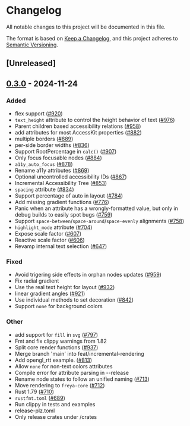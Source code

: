 # Changelog

All notable changes to this project will be documented in this file.

The format is based on [Keep a Changelog](https://keepachangelog.com/en/1.0.0/),
and this project adheres to [Semantic Versioning](https://semver.org/spec/v2.0.0.html).

## [Unreleased]

## [0.3.0](https://github.com/marc2332/freya/compare/freya-node-state-v0.2.1...freya-node-state-v0.3.0) - 2024-11-24

### Added

- flex support ([#920](https://github.com/marc2332/freya/pull/920))
- `text_height` attribute to control the height behavior of text ([#976](https://github.com/marc2332/freya/pull/976))
- Parent children based accessibility relations ([#958](https://github.com/marc2332/freya/pull/958))
- add attributes for most AccessKit properties ([#882](https://github.com/marc2332/freya/pull/882))
- multiple borders ([#889](https://github.com/marc2332/freya/pull/889))
- per-side border widths ([#836](https://github.com/marc2332/freya/pull/836))
- Support RootPercentage in `calc()` ([#907](https://github.com/marc2332/freya/pull/907))
- Only focus focusable nodes ([#884](https://github.com/marc2332/freya/pull/884))
- `a11y_auto_focus` ([#878](https://github.com/marc2332/freya/pull/878))
- Rename a11y attributes ([#869](https://github.com/marc2332/freya/pull/869))
- Optional uncontrolled accessibility IDs ([#867](https://github.com/marc2332/freya/pull/867))
- Incremental Accessibility Tree ([#853](https://github.com/marc2332/freya/pull/853))
- `spacing` attribute ([#834](https://github.com/marc2332/freya/pull/834))
- Support percentage of auto in layout ([#784](https://github.com/marc2332/freya/pull/784))
- Add missing gradient functions ([#776](https://github.com/marc2332/freya/pull/776))
- Panic when an attribute has a wrongly-formatted value, but only in debug builds to easily spot bugs ([#759](https://github.com/marc2332/freya/pull/759))
- Support `space-between`/`space-around`/`space-evenly` alignments ([#758](https://github.com/marc2332/freya/pull/758))
- `highlight_mode` attribute ([#704](https://github.com/marc2332/freya/pull/704))
- Expose scale factor ([#607](https://github.com/marc2332/freya/pull/607))
- Reactive scale factor ([#606](https://github.com/marc2332/freya/pull/606))
- Revamp internal text selection ([#647](https://github.com/marc2332/freya/pull/647))

### Fixed

- Avoid trigering side effects in orphan nodes updates ([#959](https://github.com/marc2332/freya/pull/959))
- Fix radial gradient
- Use the real text height for layout ([#932](https://github.com/marc2332/freya/pull/932))
- linear gradient angles ([#921](https://github.com/marc2332/freya/pull/921))
- Use individual methods to set decoration ([#842](https://github.com/marc2332/freya/pull/842))
- Support `none` for background colors

### Other

- add support for `fill` in `svg` ([#797](https://github.com/marc2332/freya/pull/797))
- Fmt and fix clippy warnings from 1.82
- Split core render functions ([#937](https://github.com/marc2332/freya/pull/937))
- Merge branch 'main' into feat/incremental-rendering
- Add opengl_rtt example. ([#813](https://github.com/marc2332/freya/pull/813))
- Allow `none` for non-text colors attributes
- Compile error for attribute parsing in --release
- Rename node states to follow an unified naming ([#713](https://github.com/marc2332/freya/pull/713))
- Move rendering to `freya-core` ([#712](https://github.com/marc2332/freya/pull/712))
- Rust 1.79 ([#710](https://github.com/marc2332/freya/pull/710))
- `rustfmt.toml` ([#689](https://github.com/marc2332/freya/pull/689))
- Run clippy in tests and examples
- release-plz.toml
- Only release crates under /crates
